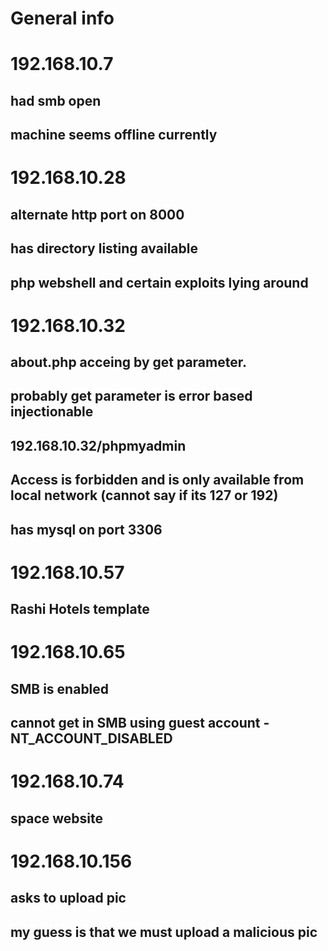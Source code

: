 # General info

# 192.168.10.7 
## had smb open
## machine seems offline currently


# 192.168.10.28
## alternate http port on 8000
## has directory listing available
## php webshell and certain exploits lying around

# 192.168.10.32 

## about.php acceing by get parameter. 
## probably get parameter is error based injectionable
## 192.168.10.32/phpmyadmin 
## Access is forbidden and is only available from local network (cannot say if its 127 or 192)
## has mysql on port 3306

# 192.168.10.57
## Rashi Hotels template

# 192.168.10.65
## SMB is enabled
## cannot get in SMB using guest account - NT_ACCOUNT_DISABLED

# 192.168.10.74
## space website

# 192.168.10.156
## asks to upload pic
## my guess is that we must upload a malicious pic

#  
